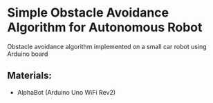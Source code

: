 # Simple Obstacle Avoidance Algorithm for Autonomous Robot
Obstacle avoidance algorithm implemented on a small car robot using Arduino board

## Materials:
* AlphaBot (Arduino Uno WiFi Rev2) 
